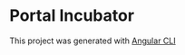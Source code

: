 
# Portal Incubator

This project was generated with [Angular CLI](https://github.com/angular/angular-cli)

